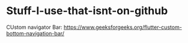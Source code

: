 # Stuff-I-use-that-isnt-on-github


CUstom navigator Bar: https://www.geeksforgeeks.org/flutter-custom-bottom-navigation-bar/
